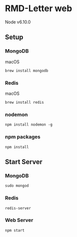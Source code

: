# RMD-Letter web

Node v6.10.0

## Setup

### MongoDB

macOS

```
brew install mongodb
```

### Redis

macOS

```
brew install redis
```

### nodemon

```
npm install nodemon -g
```

### npm packages

```
npm install
```

## Start Server

### MongoDB

```
sudo mongod
```

### Redis

```
redis-server
```

### Web Server

```
npm start
```
